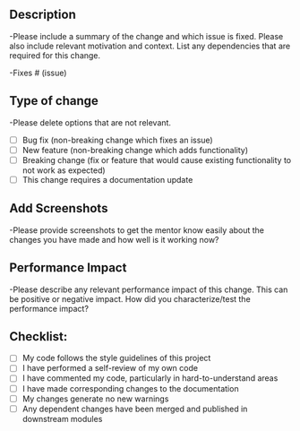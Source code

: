 ## Description

-Please include a summary of the change and which issue is fixed. Please also include relevant motivation and context. List any dependencies that are required for this change.

-Fixes # (issue)

## Type of change

-Please delete options that are not relevant.

- [ ] Bug fix (non-breaking change which fixes an issue)
- [ ] New feature (non-breaking change which adds functionality)
- [ ] Breaking change (fix or feature that would cause existing functionality to not work as expected)
- [ ] This change requires a documentation update

## Add Screenshots

-Please provide screenshots to get the mentor know easily about the changes you have made and how well is it working now? 

## Performance Impact

-Please describe any relevant performance impact of this change. This can be positive or negative impact. How did you characterize/test the performance impact?

## Checklist:

- [ ] My code follows the style guidelines of this project
- [ ] I have performed a self-review of my own code
- [ ] I have commented my code, particularly in hard-to-understand areas
- [ ] I have made corresponding changes to the documentation
- [ ] My changes generate no new warnings
- [ ] Any dependent changes have been merged and published in downstream modules
